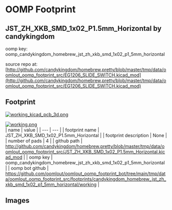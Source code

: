 # OOMP Footprint  
## JST_ZH_XKB_SMD_1x02_P1.5mm_Horizontal  by candykingdom  
  
oomp key: oomp_candykingdom_homebrew_jst_zh_xkb_smd_1x02_p1_5mm_horizontal  
  
source repo at: [http://github.com/candykingdom/homebrew.pretty/blob/master/tmp/data/oomlout_oomp_footprint_src/‎EG1206‎_SLIDE_SWITCH.kicad_mod](http://github.com/candykingdom/homebrew.pretty/blob/master/tmp/data/oomlout_oomp_footprint_src/‎EG1206‎_SLIDE_SWITCH.kicad_mod)  
## Footprint  
  
[![working_kicad_pcb_3d.png](working_kicad_pcb_3d_600.png)](working_kicad_pcb_3d.png)  
  
[![working.png](working_600.png)](working.png)  
| name | value | 
| --- | --- | 
| footprint name | JST_ZH_XKB_SMD_1x02_P1.5mm_Horizontal | 
| footprint description | None | 
| number of pads | 4 | 
| github path | http://github.com/candykingdom/homebrew.pretty/blob/master/tmp/data/oomlout_oomp_footprint_src/JST_ZH_XKB_SMD_1x02_P1.5mm_Horizontal.kicad_mod | 
| oomp key | oomp_candykingdom_homebrew_jst_zh_xkb_smd_1x02_p1_5mm_horizontal | 
| oomp bot github | https://github.com/oomlout/oomlout_oomp_footprint_bot/tree/main/tmp/data/oomlout_oomp_footprint_src/footprints/candykingdom_homebrew_jst_zh_xkb_smd_1x02_p1_5mm_horizontal/working | 
## Images  

